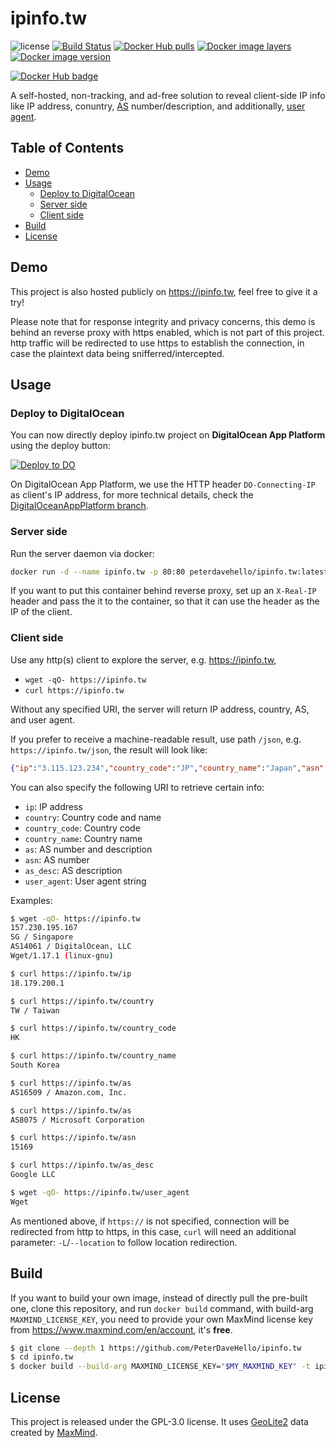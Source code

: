 # ipinfo.tw

![license](https://img.shields.io/badge/license-GPLv3.0-brightgreen.svg?style=flat)
[![Build Status](https://travis-ci.com/PeterDaveHello/ipinfo.tw.svg?branch=master)](https://travis-ci.com/PeterDaveHello/ipinfo.tw)
[![Docker Hub pulls](https://img.shields.io/docker/pulls/peterdavehello/ipinfo.tw.svg)](https://hub.docker.com/r/peterdavehello/ipinfo.tw/)
[![Docker image layers](https://images.microbadger.com/badges/image/peterdavehello/ipinfo.tw.svg)](https://microbadger.com/images/peterdavehello/ipinfo.tw/)
[![Docker image version](https://images.microbadger.com/badges/version/peterdavehello/ipinfo.tw.svg)](https://hub.docker.com/r/peterdavehello/ipinfo.tw/tags/)

[![Docker Hub badge](http://dockeri.co/image/peterdavehello/ipinfo.tw)](https://hub.docker.com/r/peterdavehello/ipinfo.tw/)

A self-hosted, non-tracking, and ad-free solution to reveal client-side IP info like IP address, conuntry, [AS][1] number/description, and additionally, [user agent][2].

## Table of Contents

- [Demo](#demo)
- [Usage](#usage)
  - [Deploy to DigitalOcean](#deploy-to-digitalocean)
  - [Server side](#server-side)
  - [Client side](#client-side)
- [Build](#build)
- [License](#license)

## Demo

This project is also hosted publicly on https://ipinfo.tw, feel free to give it a try!

Please note that for response integrity and privacy concerns, this demo is behind an reverse proxy with https enabled, which is not part of this project. http traffic will be redirected to use https to establish the connection, in case the plaintext data being snifferred/intercepted.

## Usage

### Deploy to DigitalOcean

You can now directly deploy ipinfo.tw project on **DigitalOcean App Platform** using the deploy button:

[![Deploy to DO](https://mp-assets1.sfo2.digitaloceanspaces.com/deploy-to-do/do-btn-blue.svg)](https://cloud.digitalocean.com/apps/new?repo=https://github.com/PeterDaveHello/ipinfo.tw/tree/DigitalOceanAppPlatform&refcode=1fdd0a1d695a)

On DigitalOcean App Platform, we use the HTTP header `DO-Connecting-IP` as client's IP address, for more technical details, check the [DigitalOceanAppPlatform branch](https://github.com/PeterDaveHello/ipinfo.tw/tree/DigitalOceanAppPlatform).

### Server side

Run the server daemon via docker:

```sh
docker run -d --name ipinfo.tw -p 80:80 peterdavehello/ipinfo.tw:latest
```

If you want to put this container behind reverse proxy, set up an `X-Real-IP` header and pass the it to the container, so that it can use the header as the IP of the client.

### Client side

Use any http(s) client to explore the server, e.g. https://ipinfo.tw,

- `wget -qO- https://ipinfo.tw`
- `curl https://ipinfo.tw`

Without any specified URI, the server will return IP address, country, AS, and user agent.

If you prefer to receive a machine-readable result, use path `/json`, e.g. `https://ipinfo.tw/json`, the result will look like:

```json
{"ip":"3.115.123.234","country_code":"JP","country_name":"Japan","asn":"16509","as_desc":"Amazon.com, Inc.","user_agent":"curl/7.58.0"}
```

You can also specify the following URI to retrieve certain info:

- `ip`: IP address
- `country`: Country code and name
- `country_code`: Country code
- `country_name`: Country name
- `as`: AS number and description
- `asn`: AS number
- `as_desc`: AS description
- `user_agent`: User agent string

Examples:

```sh
$ wget -qO- https://ipinfo.tw
157.230.195.167
SG / Singapore
AS14061 / DigitalOcean, LLC
Wget/1.17.1 (linux-gnu)

$ curl https://ipinfo.tw/ip
18.179.200.1

$ curl https://ipinfo.tw/country
TW / Taiwan

$ curl https://ipinfo.tw/country_code
HK

$ curl https://ipinfo.tw/country_name
South Korea

$ curl https://ipinfo.tw/as
AS16509 / Amazon.com, Inc.

$ curl https://ipinfo.tw/as
AS8075 / Microsoft Corporation

$ curl https://ipinfo.tw/asn
15169

$ curl https://ipinfo.tw/as_desc
Google LLC

$ wget -qO- https://ipinfo.tw/user_agent
Wget
```

As mentioned above, if `https://` is not specified, connection will be redirected from http to https, in this case, `curl` will need an additional parameter: `-L`/`--location` to follow location redirection.

## Build

If you want to build your own image, instead of directly pull the pre-built one, clone this repository, and run `docker build` command, with build-arg `MAXMIND_LICENSE_KEY`, you need to provide your own MaxMind license key from https://www.maxmind.com/en/account, it's **free**.

```sh
$ git clone --depth 1 https://github.com/PeterDaveHello/ipinfo.tw
$ cd ipinfo.tw
$ docker build --build-arg MAXMIND_LICENSE_KEY="$MY_MAXMIND_KEY" -t ipinfo.tw:custom-build .
```

## License

This project is released under the GPL-3.0 license. It uses [GeoLite2][4] data created by [MaxMind][3].

[1]:https://en.wikipedia.org/wiki/Autonomous_system_(Internet)
[2]:https://en.wikipedia.org/wiki/User_agent
[3]:https://www.maxmind.com
[4]:https://dev.maxmind.com/geoip/geoip2/geolite2/
